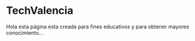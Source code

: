# TechValencia
Hola esta página esta creada para fines educativos y para obtener mayores conocimiento...
